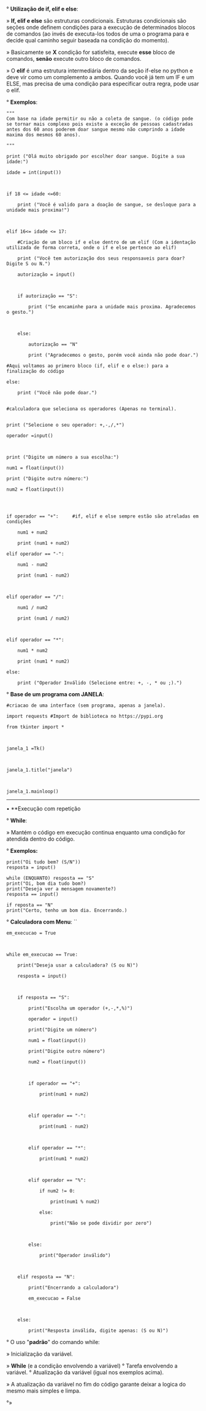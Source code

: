 ° **Utilização de if, elif e else**:

» **If, elif e else** são estruturas condicionais. Estruturas condicionais são seções onde definem condições para a execução de determinados blocos de comandos (ao invés de executa-los todos de uma o programa para e decide qual caminho seguir baseada na condição do momento).

» Basicamente se **X** condição for satisfeita, execute **esse** bloco de comandos, **senão** execute outro bloco de comandos.

» O **elif** é uma estrutura intermediária dentro da seção if-else no python e deve vir como um complemento a ambos. Quando você já tem um IF e um ELSE, mas precisa de uma condição para especificar outra regra, pode usar o elif.

° **Exemplos**:

```
"""
Com base na idade permitir ou não a coleta de sangue. (o código pode se tornar mais complexo pois existe a exceção de pessoas cadastradas antes dos 60 anos poderem doar sangue mesmo não cumprindo a idade maxima dos mesmos 60 anos).

"""

print ("Olá muito obrigado por escolher doar sangue. Digite a sua idade:")

idade = int(input())

  

if 18 <= idade <=60:

    print ("Você é valido para a doação de sangue, se desloque para a unidade mais proxima!")

  

elif 16<= idade <= 17:

    #Criação de um bloco if e else dentro de um elif (Com a identação utilizada de forma correta, onde o if e else pertence ao elif)

    print ("Você tem autorização dos seus responsaveis para doar? Digite S ou N.")

    autorização = input()

  

    if autorização == "S":

        print ("Se encaminhe para a unidade mais proxima. Agradecemos o gesto.")

  

    else:

        autorização == "N"

        print ("Agradecemos o gesto, porém você ainda não pode doar.")

#Aqui voltamos ao primero bloco (if, elif e o else:) para a finalização do código

else:

    print ("Você não pode doar.")
   
```

```
#calculadora que seleciona os operadores (Apenas no terminal).

  
print ("Selecione o seu operador: +,-,/,*")

operador =input()

  

print ("Digite um número a sua escolha:")

num1 = float(input())

print ("Digite outro número:")

num2 = float(input())

  
  

if operador == "+":     #if, elif e else sempre estão são atreladas em condições

    num1 + num2

    print (num1 + num2)

elif operador == "-":

    num1 - num2

    print (num1 - num2)

  

elif operador == "/":

    num1 / num2

    print (num1 / num2)

  

elif operador == "*":

    num1 * num2

    print (num1 * num2)

else:

    print ("Operador Inválido (Selecione entre: +, -, * ou ;).")

```

° **Base de um programa com JANELA**:

```
#criacao de uma interface (sem programa, apenas a janela).

import requests #Import de biblioteca no https://pypi.org

from tkinter import *

  

janela_1 =Tk()

  

janela_1.title("janela")

  

janela_1.mainloop()
```

-------------------------------------------------------------------------------
• **Execução com repetição

° **While**:

» Mantém o código em execução continua enquanto uma condição for atendida dentro do código.

° **Exemplos:**

```
print("Oi tudo bem? (S/N"))
resposta = input()

while (ENQUANTO) resposta == "S"
print("Oi, bom dia tudo bom?)
print("Deseja ver a mensagem novamente?)
resposta == input()

if reposta == "N"
print("Certo, tenho um bom dia. Encerrando.)

```

° **Calculadora com Menu**:
``
```
em_execucao = True

  

while em_execucao == True:

    print("Deseja usar a calculadora? (S ou N)")

    resposta = input()

  

    if resposta == "S":

        print("Escolha um operador (+,-,*,%)")

        operador = input()

        print("Digite um número")

        num1 = float(input())

        print("Digite outro número")

        num2 = float(input())

  

        if operador == "+":

            print(num1 + num2)

  

        elif operador == "-":

            print(num1 - num2)

  

        elif operador == "*":

            print(num1 * num2)

  

        elif operador == "%":

            if num2 != 0:

                print(num1 % num2)

            else:

                print("Não se pode dividir por zero")

  

        else:

            print("Operador inválido")

  

    elif resposta == "N":

        print("Encerrando a calculadora")

        em_execucao = False

  

    else:

        print("Resposta inválida, digite apenas: (S ou N)")
```

° O uso "**padrão**" do comando while:

» Inicialização da variável.

» **While** (e a condição envolvendo a variável)
° Tarefa envolvendo a variável.
° Atualização da variável (igual nos exemplos acima).

» A atualização da variável no fim do código garante deixar a logica do mesmo mais simples e limpa.


°»
